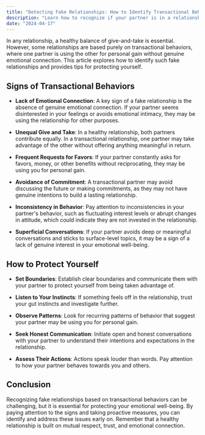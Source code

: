 ```yaml
---
title: "Detecting Fake Relationships: How to Identify Transactional Behaviors and Lack of Emotional Empathy"
description: "Learn how to recognize if your partner is in a relationship purely for transactional purposes. Understand the signs of fake relationships and how to protect yourself from being used for a purpose."
date: "2024-04-17"
---
```


In any relationship, a healthy balance of give-and-take is essential. However, some relationships are based purely on transactional behaviors, where one partner is using the other for personal gain without genuine emotional connection. This article explores how to identify such fake relationships and provides tips for protecting yourself.

## Signs of Transactional Behaviors

- **Lack of Emotional Connection**: A key sign of a fake relationship is the absence of genuine emotional connection. If your partner seems disinterested in your feelings or avoids emotional intimacy, they may be using the relationship for other purposes.

- **Unequal Give and Take**: In a healthy relationship, both partners contribute equally. In a transactional relationship, one partner may take advantage of the other without offering anything meaningful in return.

- **Frequent Requests for Favors**: If your partner constantly asks for favors, money, or other benefits without reciprocating, they may be using you for personal gain.

- **Avoidance of Commitment**: A transactional partner may avoid discussing the future or making commitments, as they may not have genuine intentions to build a lasting relationship.

- **Inconsistency in Behavior**: Pay attention to inconsistencies in your partner's behavior, such as fluctuating interest levels or abrupt changes in attitude, which could indicate they are not invested in the relationship.

- **Superficial Conversations**: If your partner avoids deep or meaningful conversations and sticks to surface-level topics, it may be a sign of a lack of genuine interest in your emotional well-being.

## How to Protect Yourself

- **Set Boundaries**: Establish clear boundaries and communicate them with your partner to protect yourself from being taken advantage of.

- **Listen to Your Instincts**: If something feels off in the relationship, trust your gut instincts and investigate further.

- **Observe Patterns**: Look for recurring patterns of behavior that suggest your partner may be using you for personal gain.

- **Seek Honest Communication**: Initiate open and honest conversations with your partner to understand their intentions and expectations in the relationship.

- **Assess Their Actions**: Actions speak louder than words. Pay attention to how your partner behaves towards you and others.

## Conclusion

Recognizing fake relationships based on transactional behaviors can be challenging, but it is essential for protecting your emotional well-being. By paying attention to the signs and taking proactive measures, you can identify and address these issues early on. Remember that a healthy relationship is built on mutual respect, trust, and emotional connection.
